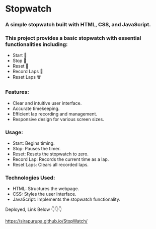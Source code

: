 # Stopwatch

### A simple stopwatch built with HTML, CSS, and JavaScript.

### This project provides a basic stopwatch with essential functionalities including:

* Start 🏁
* Stop 🛑
* Reset 🔄
* Record Laps 🔁
* Reset Laps 🗑️

### Features:

* Clear and intuitive user interface.
* Accurate timekeeping.
* Efficient lap recording and management.
* Responsive design for various screen sizes.

### Usage:

* Start: Begins timing.
* Stop: Pauses the timer.
* Reset: Resets the stopwatch to zero.
* Record Lap: Records the current time as a lap.
* Reset Laps: Clears all recorded laps.

### Technologies Used:

* HTML: Structures the webpage.
* CSS: Styles the user interface.
* JavaScript: Implements the stopwatch functionality.

Deployed, Link Below 👇👇👇

https://sirapurupa.github.io/StopWatch/
